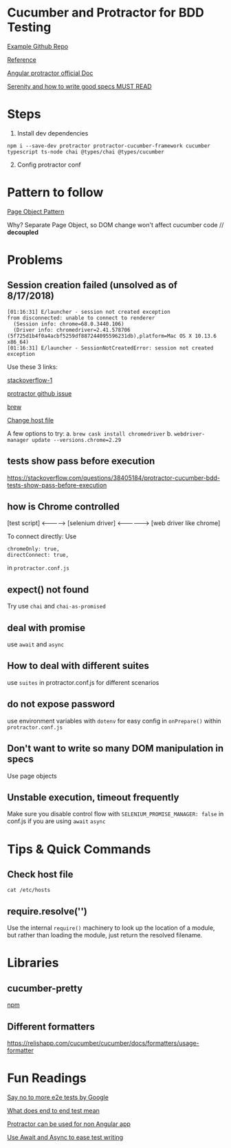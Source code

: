 # Cucumber and Protractor for BDD Testing
[Example Github Repo](https://github.com/dholst/protractor-cucumber-framework-example)

[Reference](https://medium.com/spektrakel-blog/angular-protractor-and-cucumber-552bd75ff6c9)

[Angular protractor official Doc](https://github.com/angular/protractor/blob/master/lib/config.ts)

[Serenity and how to write good specs MUST READ](https://serenity-js.org/introduction.html)
# Steps
1. Install dev dependencies
```
npm i --save-dev protractor protractor-cucumber-framework cucumber typescript ts-node chai @types/chai @types/cucumber
```

2. Config protractor conf


# Pattern to follow
[Page Object Pattern](http://www.protractortest.org/#/page-objects)

Why?
Separate Page Object, so DOM change won't affect cucumber code // **decoupled**

# 



# Problems
## Session creation failed (unsolved as of 8/17/2018)
```
[01:16:31] E/launcher - session not created exception
from disconnected: unable to connect to renderer
  (Session info: chrome=68.0.3440.106)
  (Driver info: chromedriver=2.41.578706 (5f725d1b4f0a4acbf5259df887244095596231db),platform=Mac OS X 10.13.6 x86_64)
[01:16:31] E/launcher - SessionNotCreatedError: session not created exception
```
Use these 3 links:

[stackoverflow-1](https://stackoverflow.com/questions/46807596/webdrivererror-disconnected-unable-to-connect-to-renderer#comment90246515_49985242)

[protractor github issue](https://github.com/angular/protractor/issues/4347)

[brew](https://github.com/Homebrew/brew/issues/4089)

[Change host file](https://stackoverflow.com/questions/40224551/unable-to-connect-to-renderer-after-upgrade-to-protractor-4-0-9-tests-wont-r?rq=1)

A few options to try:
a. `brew cask install chromedriver`
b. `webdriver-manager update --versions.chrome=2.29` 

## tests show pass before execution
https://stackoverflow.com/questions/38405184/protractor-cucumber-bdd-tests-show-pass-before-execution

## how is Chrome controlled
[test script] <-----> [selenium driver] <------> [web driver like chrome]

To connect directly:
Use 
```
chromeOnly: true,
directConnect: true,
```
in `protractor.conf.js`

## expect() not found
Try use `chai` and `chai-as-promised`

## deal with promise
use `await` and `async`

## How to deal with different suites
use `suites` in protractor.conf.js for different scenarios

## do not expose password
use environment variables with `dotenv` for easy config in `onPrepare()` within `protractor.conf.js`

## Don't want to write so many DOM manipulation in specs
Use page objects

## Unstable execution, timeout frequently
Make sure you disable control flow with `SELENIUM_PROMISE_MANAGER: false` in conf.js if you are using `await` `async`

# Tips & Quick Commands

## Check host file
`cat /etc/hosts`

## require.resolve('')
Use the internal `require()` machinery to look up the location of a module, but rather than loading the module, just return the resolved filename.



# Libraries
## cucumber-pretty
[npm](https://www.npmjs.com/package/cucumber-pretty)

## Different formatters
https://relishapp.com/cucumber/cucumber/docs/formatters/usage-formatter

# Fun Readings
[Say no to more e2e tests by Google](https://testing.googleblog.com/2015/04/just-say-no-to-more-end-to-end-tests.html)

[What does end to end test mean](http://toolsqa.com/software-testing/what-does-end-to-end-test-mean/)

[Protractor can be used for non Angular app](https://medium.com/@marcelmokos/end-to-end-testing-with-protractor-using-modern-javascript-syntax-44e5121c2e03)

[Use Await and Async to ease test writing](https://chariotsolutions.com/blog/post/simplify-protractor-web-tests-with-async-and-await/)
